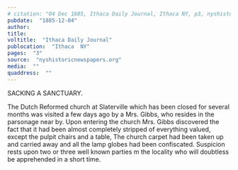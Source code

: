 ```yaml
---
# citation: "04 Dec 1885, Ithaca Daily Journal, Ithaca NY, p3, nyshistoricnewspapers.org."
pubdate:  "1885-12-04"
author: 
title: 
voltitle:  "Ithaca Daily Journal"
publocation:  "Ithaca  NY"
pages:  "3"
source:  "nyshistoricnewspapers.org"
media:  ""
quaddress:  ""
---
```

SACKING A SANCTUARY. 

The Dutch Reformed church at Slaterville which has been closed for several months was visited a few days ago by a Mrs. Gibbs, who resides in the parsonage near by. Upon entering the church Mrs. Gibbs discovered the fact that it had been almost completely stripped of everything valued, except the pulpit chairs and a table, The church carpet had been taken up and carried away and all the lamp globes had been confiscated. Suspicion rests upon two or three well known parties m the locality who will doubtless be apprehended in a short time. 

